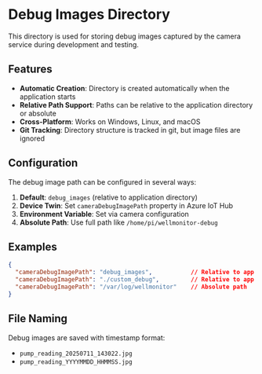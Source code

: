 # Debug Images Directory

This directory is used for storing debug images captured by the camera service during development and testing.

## Features

- **Automatic Creation**: Directory is created automatically when the application starts
- **Relative Path Support**: Paths can be relative to the application directory or absolute
- **Cross-Platform**: Works on Windows, Linux, and macOS
- **Git Tracking**: Directory structure is tracked in git, but image files are ignored

## Configuration

The debug image path can be configured in several ways:

1. **Default**: `debug_images` (relative to application directory)
2. **Device Twin**: Set `cameraDebugImagePath` property in Azure IoT Hub
3. **Environment Variable**: Set via camera configuration
4. **Absolute Path**: Use full path like `/home/pi/wellmonitor-debug`

## Examples

```json
{
  "cameraDebugImagePath": "debug_images",           // Relative to app
  "cameraDebugImagePath": "./custom_debug",         // Relative to app  
  "cameraDebugImagePath": "/var/log/wellmonitor"    // Absolute path
}
```

## File Naming

Debug images are saved with timestamp format:
- `pump_reading_20250711_143022.jpg`
- `pump_reading_YYYYMMDD_HHMMSS.jpg`
